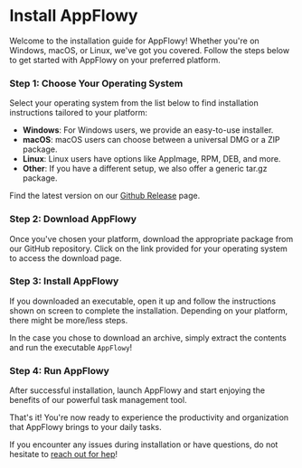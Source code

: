# Install AppFlowy

Welcome to the installation guide for AppFlowy! Whether you're on Windows, macOS, or Linux, we've got you covered. Follow the steps below to get started with AppFlowy on your preferred platform.

### Step 1: Choose Your Operating System

Select your operating system from the list below to find installation instructions tailored to your platform:

* **Windows**: For Windows users, we provide an easy-to-use installer.
* **macOS**: macOS users can choose between a universal DMG or a ZIP package.
* **Linux**: Linux users have options like AppImage, RPM, DEB, and more.
* **Other**: If you have a different setup, we also offer a generic tar.gz package.

Find the latest version on our [Github Release](https://github.com/AppFlowy-IO/AppFlowy/releases/latest) page.

### Step 2: Download AppFlowy

Once you've chosen your platform, download the appropriate package from our GitHub repository. Click on the link provided for your operating system to access the download page.

### Step 3: Install AppFlowy

If you downloaded an executable, open it up and follow the instructions shown on screen to complete the installation. Depending on your platform, there might be more/less steps.

In the case you chose to download an archive, simply extract the contents and run the executable `AppFlowy`!

### Step 4: Run AppFlowy

After successful installation, launch AppFlowy and start enjoying the benefits of our powerful task management tool.

That's it! You're now ready to experience the productivity and organization that AppFlowy brings to your daily tasks.

If you encounter any issues during installation or have questions, do not hesitate to [reach out for hep](../../essential-documentation/get-started/how-to-get-help.md)!
